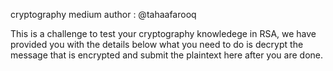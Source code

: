 cryptography medium author : @tahaafarooq

This is a challenge to test your cryptography knowledege in RSA, we have provided you with the details below what you need to do is decrypt the message that is encrypted and submit the plaintext here after you are done.
